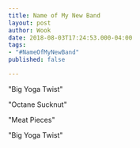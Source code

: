 ```yaml
---
title: Name of My New Band
layout: post
author: Wook
date: 2018-08-03T17:24:53.000-04:00
tags:
- "#NameOfMyNewBand"
published: false

---
```

"Big Yoga Twist"

"Octane Sucknut"

"Meat Pieces"

"Big Yoga Twist"